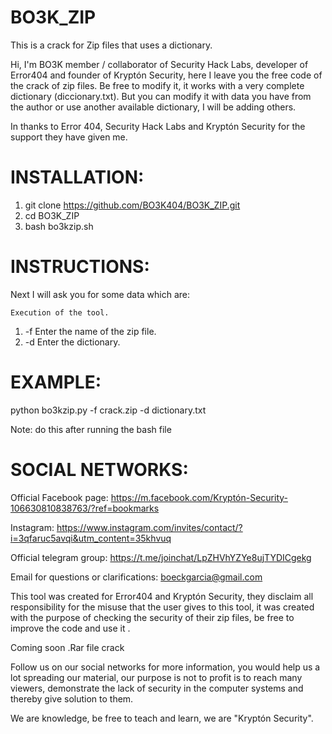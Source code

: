 # BO3K_ZIP

This is a crack for Zip files that uses a dictionary.

Hi, I'm BO3K member / collaborator of Security Hack Labs, developer of Error404 and founder of Kryptón Security, here I leave you the free code of the crack of zip files. Be free to modify it, it works with a very complete dictionary (diccionary.txt). But you can modify it with data you have from the author or use another available dictionary, I will be adding others.

In thanks to Error 404, Security Hack Labs and Kryptón Security for the support they have given me.

# INSTALLATION:

1) git clone https://github.com/BO3K404/BO3K_ZIP.git
2) cd BO3K_ZIP
3) bash bo3kzip.sh

# INSTRUCTIONS:

Next I will ask you for some data which are:

    Execution of the tool.

1) -f Enter the name of the zip file.
2) -d Enter the dictionary.

# EXAMPLE:

python bo3kzip.py -f crack.zip -d dictionary.txt

Note: do this after running the bash file

# SOCIAL NETWORKS:

Official Facebook page: https://m.facebook.com/Kryptón-Security-106630810838763/?ref=bookmarks

Instagram: https://www.instagram.com/invites/contact/?i=3qfaruc5avqi&utm_content=35khvuq

Official telegram group: https://t.me/joinchat/LpZHVhYZYe8ujTYDICgekg

Email for questions or clarifications: boeckgarcia@gmail.com


This tool was created for Error404 and Kryptón Security, they disclaim all responsibility for the misuse that the user gives to this tool, it was created with the purpose of checking the security of their zip files, be free to improve the code and use it .

Coming soon .Rar file crack

Follow us on our social networks for more information, you would help us a lot spreading our material, our purpose is not to profit is to reach many viewers, demonstrate the lack of security in the computer systems and thereby give solution to them.

We are knowledge, be free to teach and learn, we are "Kryptón Security".

